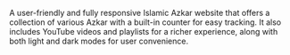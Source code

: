 A user-friendly and fully responsive Islamic Azkar website that offers a collection of various Azkar with a built-in counter for easy tracking. It also includes YouTube videos and playlists for a richer experience, along with both light and dark modes for user convenience.

